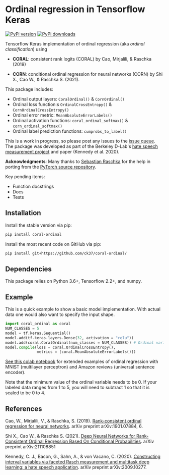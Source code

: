 # Ordinal regression in Tensorflow Keras

[![PyPi version](https://badge.fury.io/py/coral-ordinal.svg)](https://pypi.org/project/coral-ordinal/)
[![PyPi downloads](https://img.shields.io/pypi/dm/coral-ordinal?style=flat)](https://pypi.org/project/coral-ordinal/)


Tensorflow Keras implementation of ordinal regression (aka *ordinal classification*) using 

* **CORAL**: consistent rank logits (CORAL) by Cao, Mirjalili, & Raschka (2019)

* **CORN**: conditional ordinal regression for neural networks (CORN) by Shi X., Cao W., & Raschka S. (2021).

This package includes:

  * Ordinal output layers: `CoralOrdinal()` & `CornOrdinal()`
  * Ordinal loss function:s `OrdinalCrossEntropy()` & `CornOrdinalCrossEntropy()`
  * Ordinal error metric: `MeanAbsoluteErrorLabels()`
  * Ordinal activation functions: `coral_ordinal_softmax()` & `corn_ordinal_softmax()`
  * Ordinal label prediction functions: `cumprobs_to_label()`

This is a work in progress, so please post any issues to the [issue queue](https://github.com/ck37/coral-ordinal/issues). The package was developed as part of the Berkeley D-Lab's [hate speech measurement project](https://hatespeech.berkeley.edu) and paper (Kennedy et al. 2020).

**Acknowledgments**: Many thanks to [Sebastian Raschka](https://github.com/rasbt) for the help in porting from the [PyTorch source repository](https://github.com/Raschka-research-group/coral-cnn/).

Key pending items:

  * Function docstrings
  * Docs
  * Tests

## Installation

Install the stable version via pip:

```bash
pip install coral-ordinal
```

Install the most recent code on GitHub via pip:

```bash
pip install git+https://github.com/ck37/coral-ordinal/
```

## Dependencies

This package relies on Python 3.6+, Tensorflow 2.2+, and numpy.

## Example

This is a quick example to show a basic model implementation. With actual data one would also want to specify the input shape.

```python
import coral_ordinal as coral
NUM_CLASSES = 5
model = tf.keras.Sequential()
model.add(tf.keras.layers.Dense(32, activation = "relu"))
model.add(coral.CoralOrdinal(num_classes = NUM_CLASSES)) # Ordinal variable has 5 labels, 0 through 4.
model.compile(loss = coral.OrdinalCrossEntropy(),
              metrics = [coral.MeanAbsoluteErrorLabels()])
```

[See this colab notebook](https://colab.research.google.com/drive/1AQl4XeqRRhd7l30bmgLVObKt5RFPHttn) for extended examples of ordinal regression with MNIST (multilayer perceptron) and Amazon reviews (universal sentence encoder).

Note that the minimum value of the ordinal variable needs to be 0. If your labeled data ranges from 1 to 5, you will need to subtract 1 so that it is scaled to be 0 to 4.


## References

Cao, W., Mirjalili, V., & Raschka, S. (2019). [Rank-consistent ordinal regression for neural networks](https://arxiv.org/abs/1901.07884). arXiv preprint arXiv:1901.07884, 6. 

Shi X., Cao W., & Raschka S. (2021). [Deep Neural Networks for Rank-Consistent Ordinal Regression Based On Conditional Probabilities](https://arxiv.org/abs/2111.08851). arXiv preprint arXiv:211108851

Kennedy, C. J., Bacon, G., Sahn, A., & von Vacano, C. (2020). [Constructing interval variables via faceted Rasch measurement and multitask deep learning: a hate speech application](https://arxiv.org/abs/2009.10277). arXiv preprint arXiv:2009.10277.
